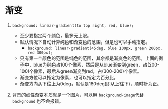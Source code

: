 # 渐变

1. `background: linear-gradient(to top right, red, blue);`
    - 至少要指定两个颜色，最多无上限。
    - 默认情况下自动计算纯色和渐变色的范围，但是也可以手动指定。
        - `background: linear-gradient(45deg, blue 100px, green 200px, red 300px);`
    - 只有第一个颜色的范围是纯色的范围，其余都是渐变色的范围。上面的例子中，blue为纯色占100个像素，然后是从blue渐变到green，占(200-100)个像素，最后从green渐变到red，占(300-200)个像素。
    - 渐变方位可以指定为像素，也可以指定为百分比。
    - 渐变方向从下往上为0deg，默认是180deg(即从上往下)，顺时针为正。
    
2. 背景的线性渐变本质就是一个图片，可以用 `background-image`代替 `background` 也不会报错。
